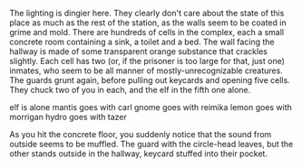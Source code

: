 The lighting is dingier here. They clearly don't care about the state of this place as much as the rest of the station, as the walls seem to be coated in grime and mold. 
There are hundreds of cells in the complex, each a small concrete room containing a sink, a toilet and a bed. The wall facing the hallway is made of some transparent orange substance that crackles slightly. Each cell has two (or, if the prisoner is too large for that, just one) inmates, who seem to be all manner of mostly-unrecognizable creatures. 
The guards grunt again, before pulling out keycards and opening five cells. They chuck two of you in each, and the elf in the fifth one alone.

elf is alone
mantis goes with carl
gnome goes with reimika
lemon goes with morrigan
hydro goes with tazer

As you hit the concrete floor, you suddenly notice that the sound from outside seems to be muffled. The guard with the circle-head leaves, but the other stands outside in the hallway, keycard stuffed into their pocket. 